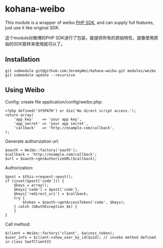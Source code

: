 # kohana-weibo

This module is a wrapper of weibo [PHP SDK](http://code.google.com/p/libweibo/), 
and can supply full features, just use it like original SDK.

这个module对微博的PHP SDK进行了包装，能提供所有的原始特性，就像使用原始的SDK那样来使用就可以了。

## Installation
	
	git submodule git@github.com:JeremyWei/kohana-weibo.git modules/weibo
	git submodule update --recursive

## Using Weibo

Config:
create file application/config/weibo.php:

	<?php defined('SYSPATH') or die('No direct script access.');
	return array(
		'app_key'    => 'your app key',
		'app_secret' => 'your app secret',
		'callback'   => 'http://example.com/callback',
	);

Generate authorization url:

	$oauth = Weibo::factory('oauth');
	$callback = 'http://example.com/callback';
	$url = $oauth->getAuthorizeURL($callback);

Authorization:

	$post = $this->request->post();
	if (isset($post['code'])) {
		$keys = array();
		$keys['code'] = $post['code'];
		$keys['redirect_uri'] = $callback;
		try {
			$token = $oauth->getAccessToken('code', $keys);
		} catch (OAuthException $e) {
		}
	}

Call method:

	$client = Weibo::factory('client', $access_token);
	$user_info = $client->show_user_by_id($uid); // invoke method defined in class SaeTClientV2

